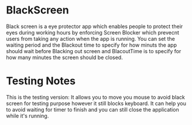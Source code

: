 # BlackScreen

Black screen is a eye protector app which enables people to protect their eyes during working hours by enforcing Screen Blocker which prevecnt users from taking any action when the app is running. You can set the waiting period and the Blackout time to specify for how minuts the app should wait before Blacking out screen and BlacoutTime is to specify for how many minutes the screen should be closed.

# Testing Notes
This is the testing version:
It allows you to move you mouse to avoid black screen for testing purpose however it still blocks keyboard. 
It can help you to avoid waiting for timer to finish and you can still close the application while it's running.
